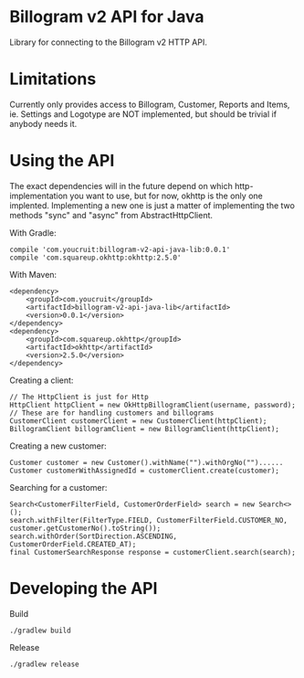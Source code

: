 Billogram v2 API for Java
=========================

Library for connecting to the Billogram v2 HTTP API.

Limitations
===========

Currently only provides access to Billogram, Customer, Reports and Items, ie. Settings and
Logotype are NOT implemented, but should be trivial if anybody needs it.


Using the API
=============================

The exact dependencies will in the future depend on which http-implementation you want to use,
but for now, okhttp is the only one implented. Implementing a new one is just a matter of implementing the
two methods "sync" and "async" from AbstractHttpClient.


With Gradle:

	compile 'com.youcruit:billogram-v2-api-java-lib:0.0.1' 
	compile 'com.squareup.okhttp:okhttp:2.5.0' 

With Maven:

	<dependency>
		<groupId>com.youcruit</groupId>
		<artifactId>billogram-v2-api-java-lib</artifactId>
		<version>0.0.1</version>
	</dependency>
	<dependency>
		<groupId>com.squareup.okhttp</groupId>
		<artifactId>okhttp</artifactId>
		<version>2.5.0</version>
	</dependency>


Creating a client:

	// The HttpClient is just for Http
	HttpClient httpClient = new OkHttpBillogramClient(username, password);
	// These are for handling customers and billograms
	CustomerClient customerClient = new CustomerClient(httpClient);
	BillogramClient billogramClient = new BillogramClient(httpClient);

Creating a new customer:
	
	Customer customer = new Customer().withName("").withOrgNo("")......
	Customer customerWithAssignedId = customerClient.create(customer);

Searching for a customer:

	Search<CustomerFilterField, CustomerOrderField> search = new Search<>();
	search.withFilter(FilterType.FIELD, CustomerFilterField.CUSTOMER_NO, customer.getCustomerNo().toString());
	search.withOrder(SortDirection.ASCENDING, CustomerOrderField.CREATED_AT);
	final CustomerSearchResponse response = customerClient.search(search);

Developing the API
================

Build

	./gradlew build

Release

	./gradlew release


